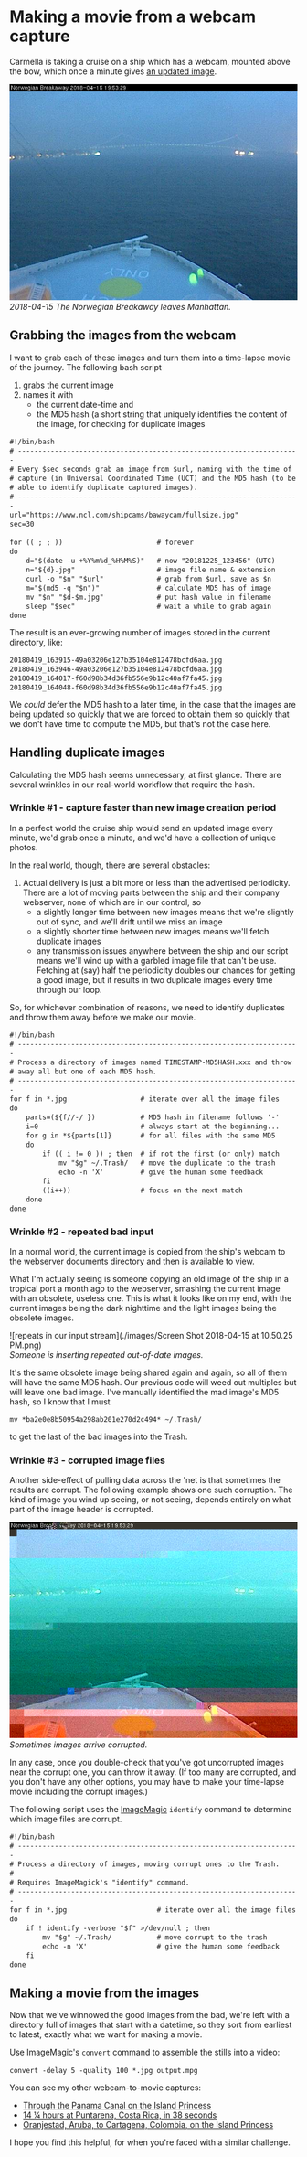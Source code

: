 # Making a movie from a webcam capture

Carmella is taking a cruise on a ship which has a webcam, mounted above the bow, which once a minute gives [an updated image](https://www.ncl.com/shipcams/bawaycam/fullsize.jpg).

![shipcam](./images/20180415_235503-9ed7c81945544ddf673c2c9e82df30be.jpg)<br>_2018-04-15 The Norwegian Breakaway leaves Manhattan._

## Grabbing the images from the webcam

I want to grab each of these images and turn them into a time-lapse movie of the journey. The following bash script

1. grabs the current image
2. names it with 
	* the current date-time and 
	* the MD5 hash (a short string that uniquely identifies the content of the image, for checking for duplicate images

```
#!/bin/bash
# ---------------------------------------------------------------------
# Every $sec seconds grab an image from $url, naming with the time of
# capture (in Universal Coordinated Time (UCT) and the MD5 hash (to be
# able to identify duplicate captured images).
# ---------------------------------------------------------------------
url="https://www.ncl.com/shipcams/bawaycam/fullsize.jpg"
sec=30

for (( ; ; ))						# forever
do
	d="$(date -u +%Y%m%d_%H%M%S)"	# now "20181225_123456" (UTC)
	n="${d}.jpg"					# image file name & extension
	curl -o "$n" "$url"				# grab from $url, save as $n
	m="$(md5 -q "$n")"				# calculate MD5 has of image
	mv "$n" "$d-$m.jpg"				# put hash value in filename
	sleep "$sec"					# wait a while to grab again
done
```

The result is an ever-growing number of images stored in the current directory, like:

```
20180419_163915-49a03206e127b35104e812478bcfd6aa.jpg
20180419_163946-49a03206e127b35104e812478bcfd6aa.jpg
20180419_164017-f60d98b34d36fb556e9b12c40af7fa45.jpg
20180419_164048-f60d98b34d36fb556e9b12c40af7fa45.jpg
```

We _could_ defer the MD5 hash to a later time, in the case that the images are being updated so quickly that we are forced to obtain them so quickly that we don't have time to compute the MD5, but that's not the case here.

## Handling duplicate images

Calculating the MD5 hash seems unnecessary, at first glance. There are several wrinkles in our real-world workflow that require the hash.

### Wrinkle #1 - capture faster than new image creation period

In a perfect world the cruise ship would send an updated image every minute, we'd grab once a minute, and we'd have a collection of unique photos.

In the real world, though, there are several obstacles:

1. Actual delivery is just a bit more or less than the advertised periodicity. There are a lot of moving parts between the ship and their company webserver, none of which are in our control, so
	* a slightly longer time between new images means that we're slightly out of sync, and we'll drift until we miss an image
	* a slightly shorter time between new images means we'll fetch duplicate images
	* any transmission issues anywhere between the ship and our script means we'll wind up with a garbled image file that can't be use. Fetching at (say) half the periodicity doubles our chances for getting a good image, but it results in two duplicate images every time through our loop.

So, for whichever combination of reasons, we need to identify duplicates and throw them away before we make our movie.

```
#!/bin/bash
# ---------------------------------------------------------------------
# Process a directory of images named TIMESTAMP-MD5HASH.xxx and throw
# away all but one of each MD5 hash.
# ---------------------------------------------------------------------
for f in *.jpg					# iterate over all the image files
do
	parts=(${f//-/ })			# MD5 hash in filename follows '-'
	i=0							# always start at the beginning...
	for g in *${parts[1]}		# for all files with the same MD5
	do
		if (( i != 0 )) ; then 	# if not the first (or only) match
			mv "$g" ~/.Trash/	# move the duplicate to the trash
			echo -n 'X'			# give the human some feedback
		fi
		((i++))					# focus on the next match
	done
done
```

### Wrinkle #2 - repeated bad input

In a normal world, the current image is copied from the ship's webcam to the webserver documents directory and then is available to view.

What I'm actually seeing is someone copying an old image of the ship in a tropical port a month ago to the webserver, smashing the current image with an obsolete, useless one. This is what it looks like on my end, with the current images being the dark nighttime and the light images being the obsolete images.

![repeats in our input stream](./images/Screen Shot 2018-04-15 at 10.50.25 PM.png)<br>_Someone is inserting repeated out-of-date images._

It's the same obsolete image being shared again and again, so all of them will have the same MD5 hash. Our previous code will weed out multiples but will leave one bad image. I've manually identified the mad image's MD5 hash, so I know that I must 

```
mv *ba2e0e8b50954a298ab201e270d2c494* ~/.Trash/
```

to get the last of the bad images into the Trash.

### Wrinkle #3 - corrupted image files

Another side-effect of pulling data across the 'net is that sometimes the results are corrupt. The following example shows one such corruption. The kind of image you wind up seeing, or not seeing, depends entirely on what part of the image header is corrupted.

![garbage in our input stream](./images/corrupt.png)<br>_Sometimes images arrive corrupted._

In any case, once you double-check that you've got uncorrupted images near the corrupt one, you can throw it away. (If too many are corrupted, and you don't have any other options, you may have to make your time-lapse movie including the corrupt images.)

The following script uses the [ImageMagic](https://www.imagemagick.org/) `identify` command to determine which image files are corrupt.


```
#!/bin/bash
# ---------------------------------------------------------------------
# Process a directory of images, moving corrupt ones to the Trash.
#
# Requires ImageMagick's "identify" command.
# ---------------------------------------------------------------------
for f in *.jpg						# iterate over all the image files
do
	if ! identify -verbose "$f" >/dev/null ; then
		mv "$g" ~/.Trash/			# move corrupt to the trash
		echo -n 'X'					# give the human some feedback
	fi
done
```

## Making a movie from the images

Now that we've winnowed the good images from the bad, we're left with a directory full of images that start with a datetime, so they sort from earliest to latest, exactly what we want for making a movie.

Use ImageMagic's `convert` command to assemble the stills into a video:

`convert -delay 5 -quality 100 *.jpg output.mpg`

You can see my other webcam-to-movie captures:

* [Through the Panama Canal on the Island Princess](https://www.youtube.com/watch?v=JVvjriBBNhs)
* [14 ¼ hours at Puntarena, Costa Rica, in 38 seconds](https://www.youtube.com/watch?v=6JSYjEm7ROc)
* [Oranjestad, Aruba, to Cartagena, Colombia, on the Island Princess](https://www.youtube.com/watch?v=FhQDG822Yfo)

I hope you find this helpful, for when you're faced with a similar challenge.
